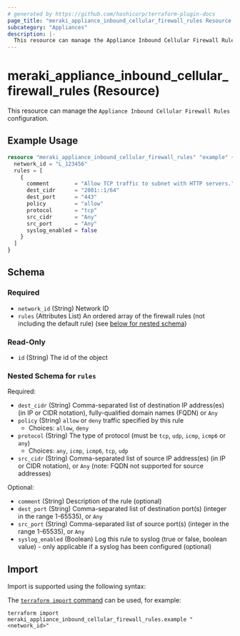 ```yaml
---
# generated by https://github.com/hashicorp/terraform-plugin-docs
page_title: "meraki_appliance_inbound_cellular_firewall_rules Resource - terraform-provider-meraki"
subcategory: "Appliances"
description: |-
  This resource can manage the Appliance Inbound Cellular Firewall Rules configuration.
---
```


# meraki_appliance_inbound_cellular_firewall_rules (Resource)

This resource can manage the `Appliance Inbound Cellular Firewall Rules` configuration.

## Example Usage

```terraform
resource "meraki_appliance_inbound_cellular_firewall_rules" "example" {
  network_id = "L_123456"
  rules = [
    {
      comment        = "Allow TCP traffic to subnet with HTTP servers."
      dest_cidr      = "2001::1/64"
      dest_port      = "443"
      policy         = "allow"
      protocol       = "tcp"
      src_cidr       = "Any"
      src_port       = "Any"
      syslog_enabled = false
    }
  ]
}
```

<!-- schema generated by tfplugindocs -->
## Schema

### Required

- `network_id` (String) Network ID
- `rules` (Attributes List) An ordered array of the firewall rules (not including the default rule) (see [below for nested schema](#nestedatt--rules))

### Read-Only

- `id` (String) The id of the object

<a id="nestedatt--rules"></a>
### Nested Schema for `rules`

Required:

- `dest_cidr` (String) Comma-separated list of destination IP address(es) (in IP or CIDR notation), fully-qualified domain names (FQDN) or `Any`
- `policy` (String) `allow` or `deny` traffic specified by this rule
  - Choices: `allow`, `deny`
- `protocol` (String) The type of protocol (must be `tcp`, `udp`, `icmp`, `icmp6` or `any`)
  - Choices: `any`, `icmp`, `icmp6`, `tcp`, `udp`
- `src_cidr` (String) Comma-separated list of source IP address(es) (in IP or CIDR notation), or `Any` (note: FQDN not supported for source addresses)

Optional:

- `comment` (String) Description of the rule (optional)
- `dest_port` (String) Comma-separated list of destination port(s) (integer in the range 1-65535), or `Any`
- `src_port` (String) Comma-separated list of source port(s) (integer in the range 1-65535), or `Any`
- `syslog_enabled` (Boolean) Log this rule to syslog (true or false, boolean value) - only applicable if a syslog has been configured (optional)

## Import

Import is supported using the following syntax:

The [`terraform import` command](https://developer.hashicorp.com/terraform/cli/commands/import) can be used, for example:

```shell
terraform import meraki_appliance_inbound_cellular_firewall_rules.example "<network_id>"
```
